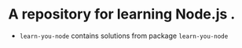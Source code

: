 
# A repository for learning Node.js . 

* `learn-you-node` contains solutions from package `learn-you-node` 
